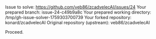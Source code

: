 Issue to solve: https://github.com/veb86/zcadvelecAI/issues/24
Your prepared branch: issue-24-c49b9a8c
Your prepared working directory: /tmp/gh-issue-solver-1759303700739
Your forked repository: konard/zcadvelecAI
Original repository (upstream): veb86/zcadvelecAI

Proceed.